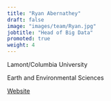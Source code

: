 ```yaml
---
title: "Ryan Abernathey"
draft: false
image: "images/team/Ryan.jpg"
jobtitle: "Head of Big Data"
promoted: true
weight: 4
---
```



Lamont/Columbia University

Earth and Environmental Sciences

[Website](https://rabernat.github.io/) 
